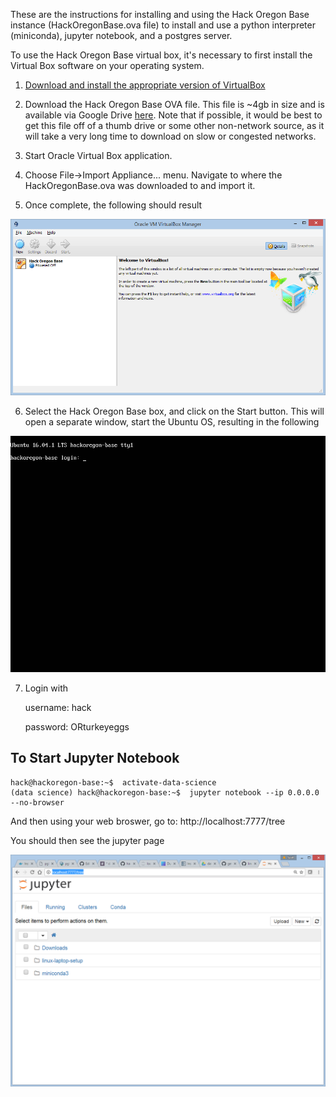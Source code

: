 These are the instructions for installing and using the Hack Oregon Base instance (HackOregonBase.ova file) to install and use a python interpreter (miniconda), jupyter notebook, and a postgres server.

To use the Hack Oregon Base virtual box, it's necessary to first install the Virtual Box software on your operating system.   

1. [Download and install the appropriate version of VirtualBox](https://www.virtualbox.org/wiki/Downloads)

2. Download the Hack Oregon Base OVA file.   This file is ~4gb in size and is available via Google Drive [here](https://drive.google.com/open?id=0B2VTjTSmFU2lWnJUQTR3T3NQdTg).   Note that if possible, it would be best to get this file off of a thumb drive or some other non-network source, as it will take a very long time to download on slow or congested networks.

3. Start Oracle Virtual Box application.   

4. Choose File->Import Appliance... menu.   Navigate to where the HackOregonBase.ova was downloaded to and import it.

5. Once complete, the following should result

![virtualbox1.jpg](virtualbox1.png)

6.  Select the Hack Oregon Base box, and click on the Start button.  This will open a separate window, start the Ubuntu OS, resulting in the following

![virtualbox2.jpg](virtualbox2.png)

7. Login with 

    username: hack 
    
    password: ORturkeyeggs

## To Start Jupyter Notebook

    hack@hackoregon-base:~$  activate-data-science
    (data science) hack@hackoregon-base:~$  jupyter notebook --ip 0.0.0.0 --no-browser

And then using your web broswer, go to:  http://localhost:7777/tree

You should then see the jupyter page

![virtualbox3.png](virtualbox3.png)

